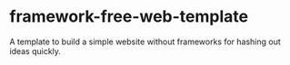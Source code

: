 # framework-free-web-template
A template to build a simple website without frameworks for hashing out ideas quickly.
